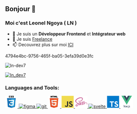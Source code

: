 ## Bonjour 👋
### Moi c'est Leonel Ngoya ( LN )

- 🌴 Je suis un <b>Développeur Frontend</b> et <b>Intégrateur web</b>
- 👯 Je suis <a href="https://www.fiverr.com/ln_dev7" target="_blank">Freelance</a>
- 📫 Decouvrez plus sur moi <a href="https://lndev.me" target="_blank">ICI</a>

4794e4bc-9756-465f-ba05-3efa39d0e3fc
<!--START_SECTION:waka-->
<!--END_SECTION:waka-->

<p align="left"> <img src="https://komarev.com/ghpvc/?username=ln-dev7&label=Profile%20views&color=0e75b6&style=flat" alt="ln-dev7" /> </p>

<p align="left"> <a href="https://twitter.com/ln_dev7" target="blank"><img src="https://img.shields.io/twitter/follow/ln_dev7?logo=twitter&style=for-the-badge" alt="ln_dev7" /></a> </p>

<h3 align="left">Languages and Tools:</h3>
<p align="left"> <a href="https://www.w3schools.com/css/" target="_blank" rel="noreferrer"> <img src="https://raw.githubusercontent.com/devicons/devicon/master/icons/css3/css3-original-wordmark.svg" alt="css3" width="40" height="40"/> </a> <a href="https://www.figma.com/" target="_blank" rel="noreferrer"> <img src="https://www.vectorlogo.zone/logos/figma/figma-icon.svg" alt="figma" width="40" height="40"/> </a> <a href="https://git-scm.com/" target="_blank" rel="noreferrer"> <img src="https://www.vectorlogo.zone/logos/git-scm/git-scm-icon.svg" alt="git" width="40" height="40"/> </a> <a href="https://www.w3.org/html/" target="_blank" rel="noreferrer"> <img src="https://raw.githubusercontent.com/devicons/devicon/master/icons/html5/html5-original-wordmark.svg" alt="html5" width="40" height="40"/> </a> <a href="https://developer.mozilla.org/en-US/docs/Web/JavaScript" target="_blank" rel="noreferrer"> <img src="https://raw.githubusercontent.com/devicons/devicon/master/icons/javascript/javascript-original.svg" alt="javascript" width="40" height="40"/> </a> <a href="https://sass-lang.com" target="_blank" rel="noreferrer"> <img src="https://raw.githubusercontent.com/devicons/devicon/master/icons/sass/sass-original.svg" alt="sass" width="40" height="40"/> </a> <a href="https://svelte.dev" target="_blank" rel="noreferrer"> <img src="https://upload.wikimedia.org/wikipedia/commons/1/1b/Svelte_Logo.svg" alt="svelte" width="40" height="40"/> </a> <a href="https://www.typescriptlang.org/" target="_blank" rel="noreferrer"> <img src="https://raw.githubusercontent.com/devicons/devicon/master/icons/typescript/typescript-original.svg" alt="typescript" width="40" height="40"/> </a> <a href="https://vuejs.org/" target="_blank" rel="noreferrer"> <img src="https://raw.githubusercontent.com/devicons/devicon/master/icons/vuejs/vuejs-original-wordmark.svg" alt="vuejs" width="40" height="40"/> </a> </p>

